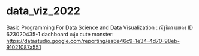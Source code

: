# data_viz_2022
Basic Programming For Data Science and Data Visualization : ณัฐธิดา เมยดง ID 623020435-1
dachboard กลุ่ม cute monster: https://datastudio.google.com/reporting/ea6e46c9-1e34-4d70-98eb-91021087a551
